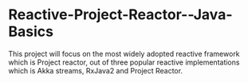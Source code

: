 # Reactive-Project-Reactor--Java-Basics
This project will focus on the most widely adopted reactive framework which is Project reactor, out of three popular reactive implementations which is Akka streams, RxJava2 and Project Reactor.
